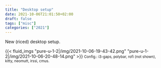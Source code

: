 ```yaml
---
title: "Desktop setup"
date: 2021-10-06T21:01:50+02:00
draft: false
tags: ["misc"]
categories: ["2021"]
---
```


New (riced) desktop setup.

{{< fluid_imgs
  "pure-u-1-2|/img/2021-10-06-19-43-42.png"
  "pure-u-1-2|/img/2021-10-06-20-48-14.png" >}}
<small> Config.: i3-gaps, polybar, rofi (not shown), kitty, neomutt, irssi, cmus.</small>

